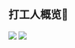 ## 打工人概览👷

<img align="center" src="https://skillicons.dev/icons?i=linux,rust,go,java,python,vim,docker&theme=light" />

<img align="center" src="https://github-readme-stats.vercel.app/api?username=greycodee&show_icons=true&icon_color=90B44B&text_color=5DAC81&bg_color=ffffff&hide_title=true&theme=flag-india" />
